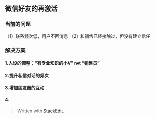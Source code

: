 

## 微信好友的再激活
### 当前的问题
（1）联系频次低，用户不回消息
（2）和销售已经接触过，但没有建立信任

### 解决方案
#### 1.人设的调整：“有专业知识的小V”  not  “销售员”
#### 2.提升私信对话的频次
#### 3.增加朋友圈的互动
#### 4.





> Written with [StackEdit](https://stackedit.io/).


<!--stackedit_data:
eyJoaXN0b3J5IjpbLTM1NzUyNDg3MiwtMzk0MTcyNzE5XX0=
-->